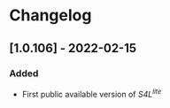 # Changelog

## [1.0.106] - 2022-02-15

### Added

- First public available version of _S4L<sup>lite</sup>_

